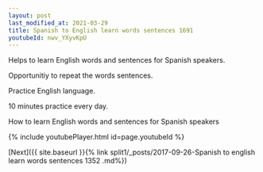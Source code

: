 ```yaml
---
layout: post
last_modified_at: 2021-03-29
title: Spanish to English learn words sentences 1691 
youtubeId: nwv_YXyvKpU
---
```

 
 
Helps to learn English words and sentences for Spanish speakers.

Opportunitiy to repeat the words sentences. 

Practice English language. 
 
10 minutes practice every day. 
 
How to learn English words and sentences for Spanish speakers 
 
{% include youtubePlayer.html id=page.youtubeId %}
 
 
[Next]({{ site.baseurl }}{% link  split1/_posts/2017-09-26-Spanish to english learn words sentences 1352 .md%})
 
